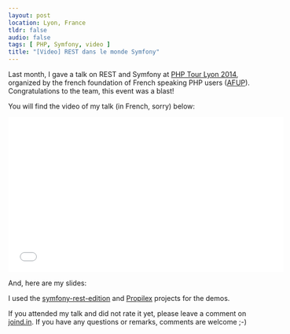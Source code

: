 ```yaml
---
layout: post
location: Lyon, France
tldr: false
audio: false
tags: [ PHP, Symfony, video ]
title: "[Video] REST dans le monde Symfony"
---
```


Last month, I gave a talk on REST and Symfony at [PHP Tour Lyon
2014](http://afup.org/pages/phptourlyon2014/index.php), organized by the french
foundation of French speaking PHP users
([AFUP](http://www.afup.org/pages/site/)). Congratulations to the team, this
event was a blast!

You will find the video of my talk (in French, sorry) below:

<center>
<iframe width="560" height="315" src="//www.youtube.com/embed/nm1obAL1xoo" frameborder="0" allowfullscreen></iframe>
</center>

And, here are my slides:

<script async class="speakerdeck-embed" data-id="b5fd31c0dd09013100f036ab2b38a31a" data-ratio="1.41436464088398" src="//speakerdeck.com/assets/embed.js"></script>

I used the
[symfony-rest-edition](https://github.com/gimler/symfony-rest-edition) and
[Propilex](https://github.com/willdurand/Propilex) projects for the demos.

If you attended my talk and did not rate it yet, please leave a comment on
[joind.in](https://joind.in/11215). If you have any questions or remarks,
comments are welcome ;-)
